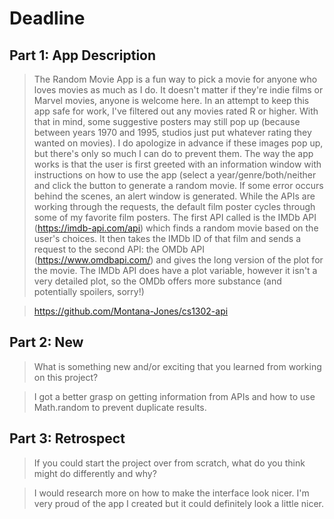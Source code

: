 # Deadline


## Part 1: App Description

> The Random Movie App is a fun way to pick a movie for anyone who loves
> movies as much as I do. It doesn't matter if they're indie films or
> Marvel movies, anyone is welcome here. In an attempt to keep this app
> safe for work, I've filtered out any movies rated R or higher. With that
> in mind, some suggestive posters may still pop up (because between years
> 1970 and 1995, studios just put whatever rating they wanted on movies).
> I do apologize in advance if these images pop up, but there's only so
> much I can do to prevent them. The way the app works is that the user is
> first greeted with an information window with instructions on how to use
> the app (select a year/genre/both/neither and click the button to generate
> a random movie. If some error occurs behind the scenes, an alert window is
> generated. While the APIs are working through the requests, the default
> film poster cycles through some of my favorite film posters.
> The first API called is the IMDb API (https://imdb-api.com/api) which finds
> a random movie based on the user's choices. It then takes the IMDb ID of
> that film and sends a request to the second API: the OMDb API
> (https://www.omdbapi.com/) and gives the long version of the plot for the
> movie. The IMDb API does have a plot variable, however it isn't a very
> detailed plot, so the OMDb offers more substance (and potentially spoilers,
> sorry!)

> https://github.com/Montana-Jones/cs1302-api


## Part 2: New

> What is something new and/or exciting that you learned from working
> on this project?

> I got a better grasp on getting information from APIs and how to
> use Math.random to prevent duplicate results.


## Part 3: Retrospect

> If you could start the project over from scratch, what do
> you think might do differently and why?

> I would research more on how to make the interface look nicer.
> I'm very proud of the app I created but it could definitely
> look a little nicer.
